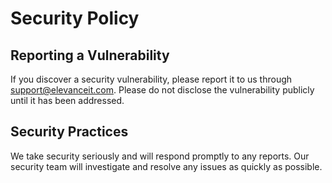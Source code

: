 # Security Policy

## Reporting a Vulnerability
If you discover a security vulnerability, please report it to us through [support@elevanceit.com](mailto:support@elevanceit.com). Please do not disclose the vulnerability publicly until it has been addressed.

## Security Practices
We take security seriously and will respond promptly to any reports. Our security team will investigate and resolve any issues as quickly as possible.
